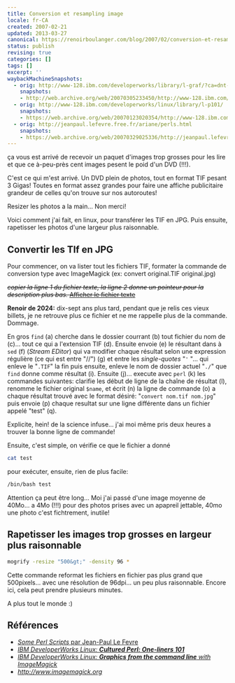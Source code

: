 ```yaml
---
title: Conversion et resampling image
locale: fr-CA
created: 2007-02-21
updated: 2013-03-27
canonical: https://renoirboulanger.com/blog/2007/02/conversion-et-resampling-image/
status: publish
revising: true
categories: []
tags: []
excerpt: ''
waybackMachineSnapshots:
  - orig: http://www-128.ibm.com/developerworks/library/l-graf/?ca=dnt-428
    snapshots:
    - http://web.archive.org/web/20070305233450/http://www-128.ibm.com/developerworks/library/l-graf/?ca=dnt-428
  - orig: http://www-128.ibm.com/developerworks/linux/library/l-p101/
    snapshots:
    - https://web.archive.org/web/20070123020354/http://www-128.ibm.com/developerworks/linux/library/l-p101/
  - orig: http://jeanpaul.lefevre.free.fr/ariane/perls.html
    snapshots:
    - https://web.archive.org/web/20070329025336/http://jeanpaul.lefevre.free.fr/ariane/perls.html
---
```


ça vous est arrivé de recevoir un paquet d'images trop grosses pour les lire et que ce à-peu-près cent images pesent le poid d'un DVD (!!!).

C'est ce qui m'est arrivé. Un DVD plein de photos, tout en format TIF pesant 3 Gigas! Toutes en format assez grandes pour faire une affiche publicitaire grandeur de celles qu'on trouve sur nos autoroutes!

Resizer les photos a la main... Non merci!

Voici comment j'ai fait, en linux, pour transférer les TIF en JPG. Puis ensuite, rapetisser les photos d'une largeur plus raisonnable.

<!--more-->

## Convertir les TIf en JPG

Pour commencer, on va lister tout les fichiers TIF, formater la commande de conversion type avec ImageMagick (ex: convert original.TIF original.jpg)

<del><em>copier la ligne 1 du fichier texte, la ligne 2 donne un pointeur pour la description plus bas.</em>
<a href="http://www.renoirboulanger.com/wp-content/uploads/2007/02/commande_longue.txt" title="Commande">Afficher le fichier texte</a></del>

<rb-notice-box variant="info" class="my-5">
<strong slot="header">Renoir de 2024:</strong>
dix-sept ans plus tard, pendant que je relis ces vieux billets, je ne retrouve plus ce fichier et ne me rappelle plus de la commande. Dommage.
</rb-notice-box>

En gros `find` (a) cherche dans le dossier courrant (b) tout fichier du nom de (c)... tout ce qui a l'extension TIF (d). Ensuite envoie (e) le résultant dans à `sed` (f) (<em>Stream EDitor</em>) qui va modifier chaque résultat selon une expression régulière (ce qui est entre "//") (g) et entre les <em lang="en">single-quotes</em> "`'` "... qui enleve le "`.TIF`" la fin puis ensuite, enleve le nom de dossier actuel "`./`" que `find` donne comme résultat (i). Ensuite (j)... execute avec `perl` (k) les commandes suivantes: clarifie les début de ligne de la chaîne de résultat (l), renomme le fichier original `$name`, et écrit (n) la ligne de commande (o) a chaque résultat trouvé avec le format désiré: "`convert nom.tif nom.jpg`" puis envoie (p) chaque resultat sur une ligne différente dans un fichier appelé "test" (q).

Explicite, hein! de la science infuse... j'ai moi même pris deux heures a trouver la bonne ligne de commande!

Ensuite, c'est simple, on vérifie ce que le fichier a donné

```bash
cat test
```
pour exécuter, ensuite, rien de plus facile:

```bash
/bin/bash test
```

Attention ça peut être long... Moi j'ai passé d'une image moyenne de 40Mo... a 4Mo (!!!) pour des photos prises avec un apapreil jettable, 40mo une photo c'est fichtrement, inutile!


## Rapetisser les images trop grosses en largeur plus raisonnable


```bash
mogrify -resize "500&gt;" -density 96 *
```

Cette commande reformat les fichiers en fichier pas plus grand que 500pixels... avec une résolution de 96dpi... un peu plus raisonnable. Encore ici, cela peut prendre plusieurs minutes.

A plus tout le monde :)


## Références

- [<em lang=en>Some Perl Scripts</em> par Jean-Paul Le Fevre](https://web.archive.org/web/20070329025336/http://jeanpaul.lefevre.free.fr/ariane/perls.html)
- [<em lang=en>IBM DeveloperWorks Linux: **Cultured Perl: One-liners 101**](https://web.archive.org/web/20070123020354/http://www-128.ibm.com/developerworks/linux/library/l-p101/)
- [<em lang=en>IBM DeveloperWorks Linux: **Graphics from the command line** with ImageMagick</em>](http://web.archive.org/web/20070305233450/http://www-128.ibm.com/developerworks/library/l-graf/?ca=dnt-428)
- http://www.imagemagick.org
